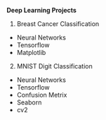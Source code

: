 **Deep Learning Projects**

1) Breast Cancer Classification 
- Neural Networks
- Tensorflow
- Matplotlib

2) MNIST Digit Classification
- Neural Networks
- Tensorflow
- Confusion Metrix
- Seaborn
- cv2